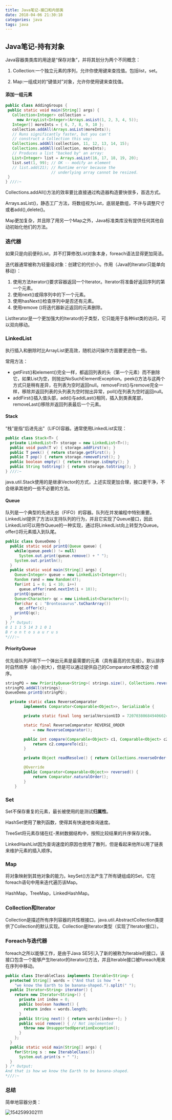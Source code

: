 ```yaml
---
title: Java笔记-接口和内部类
date: 2018-04-06 21:30:18
categories: java
tags: java
---
```


## Java笔记-持有对象

Java容器类类库的用途是“保存对象”，并将其划分为两个不同概念：

1) Collection:一个独立元素的序列，允许你使用键来查找值。包括list，set。

2) Map:一组成对的“键值对”对象，允许你使用键来查找值。

#### 添加一组元素

 ```java
public class AddingGroups {
  public static void main(String[] args) {
    Collection<Integer> collection =
      new ArrayList<Integer>(Arrays.asList(1, 2, 3, 4, 5));
    Integer[] moreInts = { 6, 7, 8, 9, 10 };
    collection.addAll(Arrays.asList(moreInts));
    // Runs significantly faster, but you can't
    // construct a Collection this way:
    Collections.addAll(collection, 11, 12, 13, 14, 15);
    Collections.addAll(collection, moreInts);
    // Produces a list "backed by" an array:
    List<Integer> list = Arrays.asList(16, 17, 18, 19, 20);
    list.set(1, 99); // OK -- modify an element
    // list.add(21); // Runtime error because the
                     // underlying array cannot be resized.
  }
} ///:~
 ```

 Collections.addAll()方法的效率要比直接通过构造器构造要快很多，首选方式。

Arrays.asList()，静态工厂方法，将数组视为List，底层是数组，不许与调整尺寸或者add(),delete()。 

Map更加复杂，并且除了用另一个Map之外，Java标准类库没有提供任何其他自动初始化他们的方法。

### 迭代器

如果只是向前便利List，并不打算修改List对象本身，foreach语法显得更加简洁。

迭代器通常被称为轻量级对象：创建它的代价小。作用（Java的Iterator只能单向移动）：

1. 使用方法iterator()要求容器返回一个Iterator。Iterator将准备好返回序列的第一个元素。
2. 使用next()或得序列中的下一个元素。
3. 使用hasNext()检查序列中是否还有元素。
4. 使用remove ()将迭代器新近返回的元素删除。

ListIterator是一个更加强大的Iterator的子类型，它只能用于各种list类的访问，可以双向移动。

### LinkedList

执行插入和删除时比ArrayList更高效，随机访问操作方面要更逊色一些。

常用方法：

- getFirst()和element()完全一样，都返回列表的头（第一个元素）而不删除它，如果List为空，则抛出NoSuchElementException。peek()方法与这两个方式只是稍有差异，在列表为空时返回null。removeFirst()与remove完全一样，移除并返回列表的头列表为空时抛出异常，poll()在列表为空时返回null。
- addFirst()插入值头部，add()与addLast()相同，插入到类表尾部，removeLast()移除并返回列表最后一个元素。

#### Stack

“栈”是指“后进先出”（LIFO)容器。通常使用LinkedList实现：

```java
public class Stack<T> {
  private LinkedList<T> storage = new LinkedList<T>();
  public void push(T v) { storage.addFirst(v); }
  public T peek() { return storage.getFirst(); }
  public T pop() { return storage.removeFirst(); }
  public boolean empty() { return storage.isEmpty(); }
  public String toString() { return storage.toString(); }
} ///:~
```

java.util.Stack使用的是继承Vector的方式，上述实现更加合理，接口更干净，不会继承其他的一些不必要的方法。

#### Queue

队列是一个典型的先进先出（FIFO）的容器。队列在并发编程中特别重要。LinkedList提供了方法以支持队列的行为，并且它实现了Queue接口，因此LinkedList可以用作Queue的一种实现，通过将LinkedList向上转型为Queue。offer()将元素插入到队尾。

```java
public class QueueDemo {
  public static void printQ(Queue queue) {
    while(queue.peek() != null)
      System.out.print(queue.remove() + " ");
    System.out.println();
  }
  public static void main(String[] args) {
    Queue<Integer> queue = new LinkedList<Integer>();
    Random rand = new Random(47);
    for(int i = 0; i < 10; i++)
      queue.offer(rand.nextInt(i + 10));
    printQ(queue);
    Queue<Character> qc = new LinkedList<Character>();
    for(char c : "Brontosaurus".toCharArray())
      qc.offer(c);
    printQ(qc);
  }
} /* Output:
8 1 1 1 5 14 3 1 0 1
B r o n t o s a u r u s
*///:~
```

#### PriorityQueue

优先级队列声明下一个弹出元素是最需要的元素（具有最高的优先级）。默认排序时自然顺序（由小到大），但是可以通过提供自己的Comparator来修改这个顺序。

```java
stringPQ = new PriorityQueue<String>( strings.size(), Collections.reverseOrder());
stringPQ.addAll(strings);
QueueDemo.printQ(stringPQ);

  private static class ReverseComparator
        implements Comparator<Comparable<Object>>, Serializable {

        private static final long serialVersionUID = 7207038068494060240L;

        static final ReverseComparator REVERSE_ORDER
            = new ReverseComparator();

        public int compare(Comparable<Object> c1, Comparable<Object> c2) {
            return c2.compareTo(c1);
        }

        private Object readResolve() { return Collections.reverseOrder(); }

        @Override
        public Comparator<Comparable<Object>> reversed() {
            return Comparator.naturalOrder();
        }
    }
```



### Set

Set不保存重复的元素，最长被使用的是测试**归属性**。

HashSet使用了散列函数，使得其有快速地查询速度。

TreeSet将元素存储在红-黑树数据结构中，按照比较结果的升序保存对象。

LinkedHashList因为查询速度的原因也使用了散列，但是看起来他所以用了链表来维护元素的插入顺序。

### Map

将对象映射到其他对象的能力。keySet()方法产生了所有键组成的Set，它在foreach语句中用来迭代遍历该Map。

HashMap，TreeMap，LinkedHashMap。

### Collection和Iterator

Collection是描述所有序列容器的共性根接口，java.util.AbstractCollection类提供了Collection的默认实现。Collection是Iterator类型（实现了Iterator接口）。

### Foreach与迭代器

foreach之所以能够工作，是由于Java SE5引入了新的被称为Iterable的接口，该接口包含一个能够产生Iterator的iterator()方法，并且Iterable接口被foreach用来在序列中移动。

```java
public class IterableClass implements Iterable<String> {
  protected String[] words = ("And that is how " +
    "we know the Earth to be banana-shaped.").split(" ");
  public Iterator<String> iterator() {
    return new Iterator<String>() {
      private int index = 0;
      public boolean hasNext() {
        return index < words.length;
      }
      public String next() { return words[index++]; }
      public void remove() { // Not implemented
        throw new UnsupportedOperationException();
      }
    };
  }	
  public static void main(String[] args) {
    for(String s : new IterableClass())
      System.out.print(s + " ");
  }
} /* Output:
And that is how we know the Earth to be banana-shaped.
*///:~
```

### 总结

简单地容器分类：

![1542599302111](E:\Wiki\mywiki\images\1542599302111.png)







